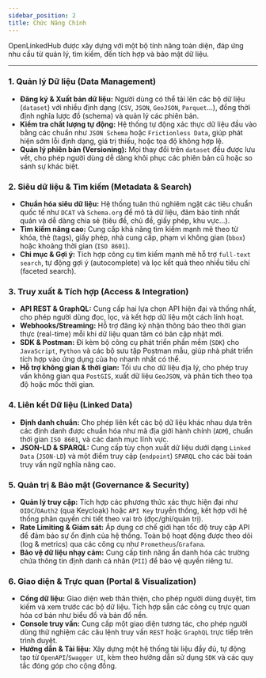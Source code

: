 ```yaml
---
sidebar_position: 2
title: Chức Năng Chính
---
```


OpenLinkedHub được xây dựng với một bộ tính năng toàn diện, đáp ứng nhu cầu từ quản lý, tìm kiếm, đến tích hợp và bảo mật dữ liệu.

---

### 1. Quản lý Dữ liệu (Data Management)

- **Đăng ký & Xuất bản dữ liệu:** Người dùng có thể tải lên các bộ dữ liệu (`dataset`) với nhiều định dạng (`CSV`, `JSON`, `GeoJSON`, `Parquet`…), đồng thời định nghĩa lược đồ (schema) và quản lý các phiên bản.
- **Kiểm tra chất lượng tự động:** Hệ thống tự động xác thực dữ liệu đầu vào bằng các chuẩn như `JSON Schema` hoặc `Frictionless Data`, giúp phát hiện sớm lỗi định dạng, giá trị thiếu, hoặc tọa độ không hợp lệ.
- **Quản lý phiên bản (Versioning):** Mọi thay đổi trên `dataset` đều được lưu vết, cho phép người dùng dễ dàng khôi phục các phiên bản cũ hoặc so sánh sự khác biệt.

### 2. Siêu dữ liệu & Tìm kiếm (Metadata & Search)

- **Chuẩn hóa siêu dữ liệu:** Hệ thống tuân thủ nghiêm ngặt các tiêu chuẩn quốc tế như `DCAT` và `Schema.org` để mô tả dữ liệu, đảm bảo tính nhất quán và dễ dàng chia sẻ (tiêu đề, chủ đề, giấy phép, khu vực...).
- **Tìm kiếm nâng cao:** Cung cấp khả năng tìm kiếm mạnh mẽ theo từ khóa, thẻ (tags), giấy phép, nhà cung cấp, phạm vi không gian (`bbox`) hoặc khoảng thời gian (`ISO 8601`).
- **Chỉ mục & Gợi ý:** Tích hợp công cụ tìm kiếm mạnh mẽ hỗ trợ `full-text search`, tự động gợi ý (autocomplete) và lọc kết quả theo nhiều tiêu chí (faceted search).

### 3. Truy xuất & Tích hợp (Access & Integration)

- **API REST & GraphQL:** Cung cấp hai lựa chọn API hiện đại và thống nhất, cho phép người dùng đọc, lọc, và kết hợp dữ liệu một cách linh hoạt.
- **Webhooks/Streaming:** Hỗ trợ đăng ký nhận thông báo theo thời gian thực (real-time) mỗi khi dữ liệu quan tâm có bản cập nhật mới.
- **SDK & Postman:** Đi kèm bộ công cụ phát triển phần mềm (`SDK`) cho `JavaScript`, `Python` và các bộ sưu tập Postman mẫu, giúp nhà phát triển tích hợp vào ứng dụng của họ nhanh nhất có thể.
- **Hỗ trợ không gian & thời gian:** Tối ưu cho dữ liệu địa lý, cho phép truy vấn không gian qua `PostGIS`, xuất dữ liệu `GeoJSON`, và phân tích theo tọa độ hoặc mốc thời gian.

### 4. Liên kết Dữ liệu (Linked Data)

- **Định danh chuẩn:** Cho phép liên kết các bộ dữ liệu khác nhau dựa trên các định danh được chuẩn hóa như mã địa giới hành chính (`ADM`), chuẩn thời gian `ISO 8601`, và các danh mục lĩnh vực.
- **JSON-LD & SPARQL:** Cung cấp tùy chọn xuất dữ liệu dưới dạng `Linked Data` (`JSON-LD`) và một điểm truy cập (`endpoint`) `SPARQL` cho các bài toán truy vấn ngữ nghĩa nâng cao.

### 5. Quản trị & Bảo mật (Governance & Security)

- **Quản lý truy cập:** Tích hợp các phương thức xác thực hiện đại như `OIDC`/`OAuth2` (qua Keycloak) hoặc `API Key` truyền thống, kết hợp với hệ thống phân quyền chi tiết theo vai trò (đọc/ghi/quản trị).
- **Rate Limiting & Giám sát:** Áp dụng cơ chế giới hạn tốc độ truy cập API để đảm bảo sự ổn định của hệ thống. Toàn bộ hoạt động được theo dõi (log & metrics) qua các công cụ như `Prometheus`/`Grafana`.
- **Bảo vệ dữ liệu nhạy cảm:** Cung cấp tính năng ẩn danh hóa các trường chứa thông tin định danh cá nhân (`PII`) để bảo vệ quyền riêng tư.

### 6. Giao diện & Trực quan (Portal & Visualization)

- **Cổng dữ liệu:** Giao diện web thân thiện, cho phép người dùng duyệt, tìm kiếm và xem trước các bộ dữ liệu. Tích hợp sẵn các công cụ trực quan hóa cơ bản như biểu đồ và bản đồ nền.
- **Console truy vấn:** Cung cấp một giao diện tương tác, cho phép người dùng thử nghiệm các câu lệnh truy vấn `REST` hoặc `GraphQL` trực tiếp trên trình duyệt.
- **Hướng dẫn & Tài liệu:** Xây dựng một hệ thống tài liệu đầy đủ, tự động tạo từ `OpenAPI`/`Swagger UI`, kèm theo hướng dẫn sử dụng `SDK` và các quy tắc đóng góp cho cộng đồng.
